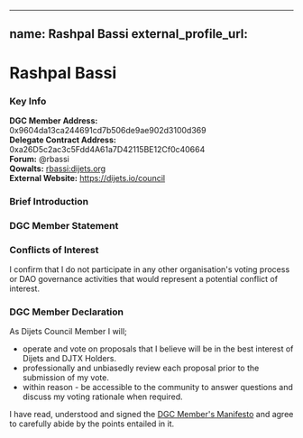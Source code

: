 
---
name: Rashpal Bassi
external_profile_url:
---

# Rashpal Bassi

### Key Info

**DGC Member Address:** 0x9604da13ca244691cd7b506de9ae902d3100d369  
**Delegate Contract Address:** 0xa26D5c2ac3c5Fdd4A61a7D42115BE12Cf0c40664  
**Forum:** @rbassi  
**Qowalts:** [rbassi:dijets.org](https://redirect.dijets.io/#/#rbassi:dijets.org)  
**External Website:** https://dijets.io/council  

### Brief Introduction


### DGC Member Statement


### Conflicts of Interest

I confirm that I do not participate in any other organisation's voting process or DAO governance activities that would represent a potential conflict of interest.

### DGC Member Declaration

As Dijets Council Member I will;

 - operate and vote on proposals that I believe will be in the best interest of Dijets and DJTX Holders.
 - professionally and unbiasedly review each proposal prior to the submission of my vote.
 - within reason - be accessible to the community to answer questions and discuss my voting rationale when required.

I have read, understood and signed the [DGC Member's Manifesto](https://dijets.io/manifesto) and agree to carefully abide by the points entailed in it.
